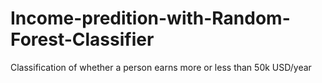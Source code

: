 # Income-predition-with-Random-Forest-Classifier
Classification of whether a person earns more or less than 50k USD/year
